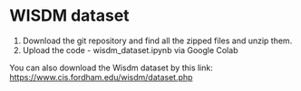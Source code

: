 # WISDM dataset

1. Download the git repository and find all the zipped files and unzip them.
2. Upload the code - wisdm_dataset.ipynb via Google Colab

You can also download the Wisdm dataset by this link: https://www.cis.fordham.edu/wisdm/dataset.php
